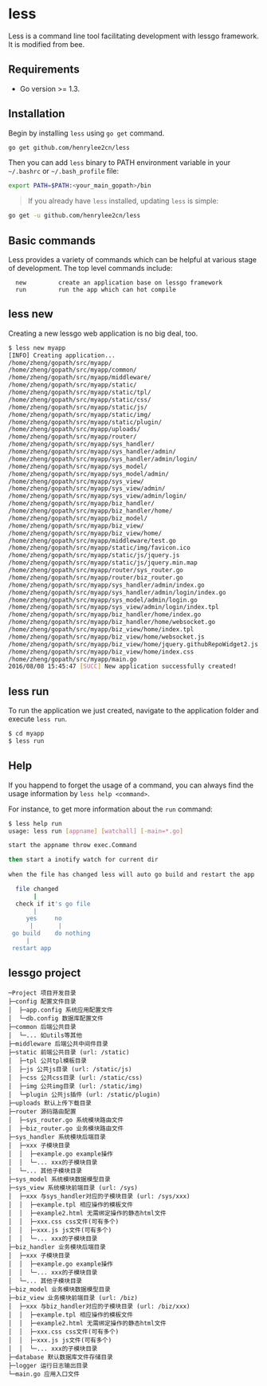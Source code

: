 # less

Less is a command line tool facilitating development with lessgo framework. It is modified from bee.

## Requirements

- Go version >= 1.3.


## Installation

Begin by installing `less` using `go get` command.

```bash
go get github.com/henrylee2cn/less
```

Then you can add `less` binary to PATH environment variable in your `~/.bashrc` or `~/.bash_profile` file:

```bash
export PATH=$PATH:<your_main_gopath>/bin
```

> If you already have `less` installed, updating `less` is simple:

```bash
go get -u github.com/henrylee2cn/less
```

## Basic commands

Less provides a variety of commands which can be helpful at various stage of development. The top level commands include: 
```base
  new         create an application base on lessgo framework
  run         run the app which can hot compile
```

## less new

Creating a new lessgo web application is no big deal, too.

```bash
$ less new myapp
[INFO] Creating application...
/home/zheng/gopath/src/myapp/
/home/zheng/gopath/src/myapp/common/
/home/zheng/gopath/src/myapp/middleware/
/home/zheng/gopath/src/myapp/static/
/home/zheng/gopath/src/myapp/static/tpl/
/home/zheng/gopath/src/myapp/static/css/
/home/zheng/gopath/src/myapp/static/js/
/home/zheng/gopath/src/myapp/static/img/
/home/zheng/gopath/src/myapp/static/plugin/
/home/zheng/gopath/src/myapp/uploads/
/home/zheng/gopath/src/myapp/router/
/home/zheng/gopath/src/myapp/sys_handler/
/home/zheng/gopath/src/myapp/sys_handler/admin/
/home/zheng/gopath/src/myapp/sys_handler/admin/login/
/home/zheng/gopath/src/myapp/sys_model/
/home/zheng/gopath/src/myapp/sys_model/admin/
/home/zheng/gopath/src/myapp/sys_view/
/home/zheng/gopath/src/myapp/sys_view/admin/
/home/zheng/gopath/src/myapp/sys_view/admin/login/
/home/zheng/gopath/src/myapp/biz_handler/
/home/zheng/gopath/src/myapp/biz_handler/home/
/home/zheng/gopath/src/myapp/biz_model/
/home/zheng/gopath/src/myapp/biz_view/
/home/zheng/gopath/src/myapp/biz_view/home/
/home/zheng/gopath/src/myapp/middleware/test.go
/home/zheng/gopath/src/myapp/static/img/favicon.ico
/home/zheng/gopath/src/myapp/static/js/jquery.js
/home/zheng/gopath/src/myapp/static/js/jquery.min.map
/home/zheng/gopath/src/myapp/router/sys_router.go
/home/zheng/gopath/src/myapp/router/biz_router.go
/home/zheng/gopath/src/myapp/sys_handler/admin/index.go
/home/zheng/gopath/src/myapp/sys_handler/admin/login/index.go
/home/zheng/gopath/src/myapp/sys_model/admin/login.go
/home/zheng/gopath/src/myapp/sys_view/admin/login/index.tpl
/home/zheng/gopath/src/myapp/biz_handler/home/index.go
/home/zheng/gopath/src/myapp/biz_handler/home/websocket.go
/home/zheng/gopath/src/myapp/biz_view/home/index.tpl
/home/zheng/gopath/src/myapp/biz_view/home/websocket.js
/home/zheng/gopath/src/myapp/biz_view/home/jquery.githubRepoWidget2.js
/home/zheng/gopath/src/myapp/biz_view/home/index.css
/home/zheng/gopath/src/myapp/main.go
2016/08/08 15:45:47 [SUCC] New application successfully created!
```

## less run

To run the application we just created, navigate to the application folder and execute `less run`.

```bash
$ cd myapp
$ less run
```


## Help

If you happend to forget the usage of a command, you can always find the usage information by `less help <command>`.

For instance, to get more information about the `run` command:

```bash
$ less help run
usage: less run [appname] [watchall] [-main=*.go]

start the appname throw exec.Command

then start a inotify watch for current dir
                    
when the file has changed less will auto go build and restart the app

  file changed
       |
  check if it's go file
       |
     yes     no
      |       |
 go build    do nothing
     |
 restart app

```

## lessgo project

```
─Project 项目开发目录
├─config 配置文件目录
│  ├─app.config 系统应用配置文件
│  └─db.config 数据库配置文件
├─common 后端公共目录
│  └─... 如utils等其他
├─middleware 后端公共中间件目录
├─static 前端公共目录 (url: /static)
│  ├─tpl 公共tpl模板目录
│  ├─js 公共js目录 (url: /static/js)
│  ├─css 公共css目录 (url: /static/css)
│  ├─img 公共img目录 (url: /static/img)
│  └─plugin 公共js插件 (url: /static/plugin)
├─uploads 默认上传下载目录
├─router 源码路由配置
│  ├─sys_router.go 系统模块路由文件
│  ├─biz_router.go 业务模块路由文件
├─sys_handler 系统模块后端目录
│  ├─xxx 子模块目录
│  │  ├─example.go example操作
│  │  └─... xxx的子模块目录
│  └─... 其他子模块目录
├─sys_model 系统模块数据模型目录
├─sys_view 系统模块前端目录 (url: /sys)
│  ├─xxx 与sys_handler对应的子模块目录 (url: /sys/xxx)
│  │  ├─example.tpl 相应操作的模板文件
│  │  ├─example2.html 无需绑定操作的静态html文件
│  │  ├─xxx.css css文件(可有多个)
│  │  ├─xxx.js js文件(可有多个)
│  │  └─... xxx的子模块目录
├─biz_handler 业务模块后端目录
│  ├─xxx 子模块目录
│  │  ├─example.go example操作
│  │  └─... xxx的子模块目录
│  └─... 其他子模块目录
├─biz_model 业务模块数据模型目录
├─biz_view 业务模块前端目录 (url: /biz)
│  ├─xxx 与biz_handler对应的子模块目录 (url: /biz/xxx)
│  │  ├─example.tpl 相应操作的模板文件
│  │  ├─example2.html 无需绑定操作的静态html文件
│  │  ├─xxx.css css文件(可有多个)
│  │  ├─xxx.js js文件(可有多个)
│  │  └─... xxx的子模块目录
├─database 默认数据库文件存储目录
├─logger 运行日志输出目录
└─main.go 应用入口文件
```

